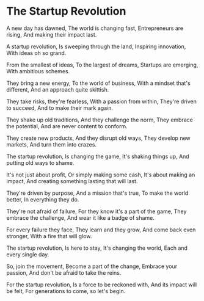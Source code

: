 # The Startup Revolution

A new day has dawned,
The world is changing fast,
Entrepreneurs are rising,
And making their impact last.

A startup revolution,
Is sweeping through the land,
Inspiring innovation,
With ideas oh so grand.

From the smallest of ideas,
To the largest of dreams,
Startups are emerging,
With ambitious schemes.

They bring a new energy,
To the world of business,
With a mindset that's different,
And an approach quite skittish.

They take risks, they're fearless,
With a passion from within,
They're driven to succeed,
And to make their mark again.

They shake up old traditions,
And they challenge the norm,
They embrace the potential,
And are never content to conform.

They create new products,
And they disrupt old ways,
They develop new markets,
And turn them into crazes.

The startup revolution,
Is changing the game,
It's shaking things up,
And putting old ways to shame.

It's not just about profit,
Or simply making some cash,
It's about making an impact,
And creating something lasting that will last.

They're driven by purpose,
And a mission that's true,
To make the world better,
In everything they do.

They're not afraid of failure,
For they know it's a part of the game,
They embrace the challenge,
And wear it like a badge of shame.

For every failure they face,
They learn and they grow,
And come back even stronger,
With a fire that will glow.

The startup revolution,
Is here to stay,
It's changing the world,
Each and every single day.

So, join the movement,
Become a part of the change,
Embrace your passion,
And don't be afraid to take the reins.

For the startup revolution,
Is a force to be reckoned with,
And its impact will be felt,
For generations to come, so let's begin.